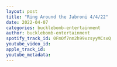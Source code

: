 ```yaml
---
layout: post
title: "Ring Around the Jabroni 4/4/22"
date: 2022-04-07
categories: bucklebomb-entertainment
author: bucklebomb-entertainment
spotify_track_id: 0FmOf7nm2h99xzsyyMCsxQ
youtube_video_id: 
apple_track_id: 
youtube_metadata: 
---
```

